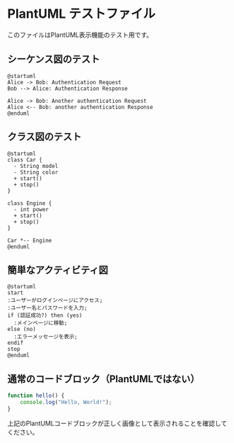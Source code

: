 # PlantUML テストファイル

このファイルはPlantUML表示機能のテスト用です。

## シーケンス図のテスト

```plantuml
@startuml
Alice -> Bob: Authentication Request
Bob --> Alice: Authentication Response

Alice -> Bob: Another authentication Request
Alice <-- Bob: another authentication Response
@enduml
```

## クラス図のテスト

```puml
@startuml
class Car {
  - String model
  - String color
  + start()
  + stop()
}

class Engine {
  - int power
  + start()
  + stop()
}

Car *-- Engine
@enduml
```

## 簡単なアクティビティ図

```uml
@startuml
start
:ユーザーがログインページにアクセス;
:ユーザー名とパスワードを入力;
if (認証成功?) then (yes)
  :メインページに移動;
else (no)
  :エラーメッセージを表示;
endif
stop
@enduml
```

## 通常のコードブロック（PlantUMLではない）

```javascript
function hello() {
    console.log("Hello, World!");
}
```

上記のPlantUMLコードブロックが正しく画像として表示されることを確認してください。